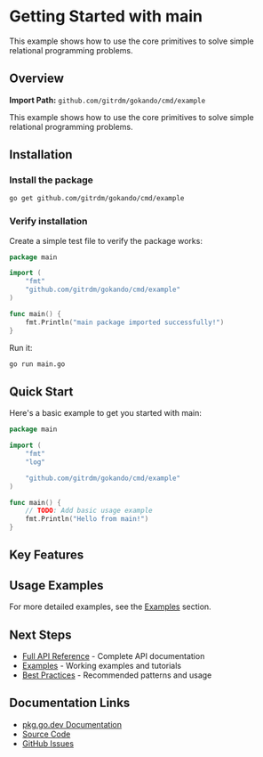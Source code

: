 # Getting Started with main

This example shows how to use the core primitives to solve
simple relational programming problems.


## Overview

**Import Path:** `github.com/gitrdm/gokando/cmd/example`

This example shows how to use the core primitives to solve
simple relational programming problems.


## Installation

### Install the package

```bash
go get github.com/gitrdm/gokando/cmd/example
```

### Verify installation

Create a simple test file to verify the package works:

```go
package main

import (
    "fmt"
    "github.com/gitrdm/gokando/cmd/example"
)

func main() {
    fmt.Println("main package imported successfully!")
}
```

Run it:

```bash
go run main.go
```

## Quick Start

Here's a basic example to get you started with main:

```go
package main

import (
    "fmt"
    "log"

    "github.com/gitrdm/gokando/cmd/example"
)

func main() {
    // TODO: Add basic usage example
    fmt.Println("Hello from main!")
}
```

## Key Features

## Usage Examples

For more detailed examples, see the [Examples](../examples/README.md) section.

## Next Steps

- [Full API Reference](../api-reference/main.md) - Complete API documentation
- [Examples](../examples/README.md) - Working examples and tutorials
- [Best Practices](../guides/main/best-practices.md) - Recommended patterns and usage

## Documentation Links

- [pkg.go.dev Documentation](https://pkg.go.dev/github.com/gitrdm/gokando/cmd/example)
- [Source Code](https://github.com/gitrdm/gokando/tree/master/cmd/example)
- [GitHub Issues](https://github.com/gitrdm/gokando/issues)
